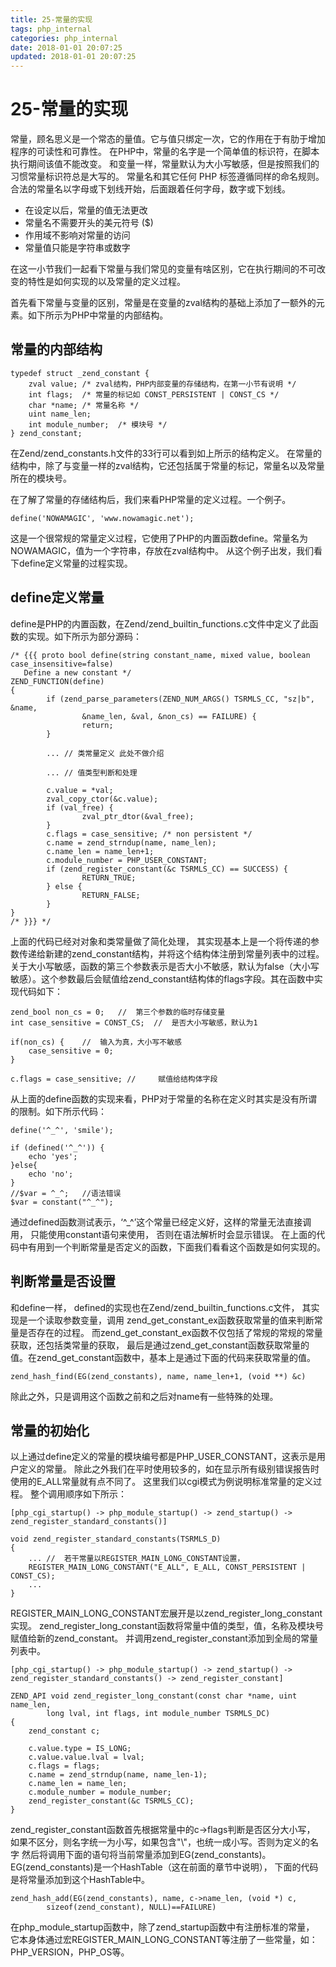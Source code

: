 ```yaml
---
title: 25-常量的实现
tags: php_internal
categories: php_internal
date: 2018-01-01 20:07:25
updated: 2018-01-01 20:07:25
---
```


# 25-常量的实现
常量，顾名思义是一个常态的量值。它与值只绑定一次，它的作用在于有肋于增加程序的可读性和可靠性。 在PHP中，常量的名字是一个简单值的标识符，在脚本执行期间该值不能改变。 和变量一样，常量默认为大小写敏感，但是按照我们的习惯常量标识符总是大写的。 常量名和其它任何 PHP 标签遵循同样的命名规则。合法的常量名以字母或下划线开始，后面跟着任何字母，数字或下划线。

- 在设定以后，常量的值无法更改
- 常量名不需要开头的美元符号 ($)
- 作用域不影响对常量的访问
- 常量值只能是字符串或数字

在这一小节我们一起看下常量与我们常见的变量有啥区别，它在执行期间的不可改变的特性是如何实现的以及常量的定义过程。

首先看下常量与变量的区别，常量是在变量的zval结构的基础上添加了一额外的元素。如下所示为PHP中常量的内部结构。
## 常量的内部结构

    typedef struct _zend_constant {
    	zval value; /* zval结构，PHP内部变量的存储结构，在第一小节有说明 */
        int flags;  /* 常量的标记如 CONST_PERSISTENT | CONST_CS */
        char *name; /* 常量名称 */
        uint name_len;  
        int module_number;  /* 模块号 */
    } zend_constant;

在Zend/zend_constants.h文件的33行可以看到如上所示的结构定义。 在常量的结构中，除了与变量一样的zval结构，它还包括属于常量的标记，常量名以及常量所在的模块号。

在了解了常量的存储结构后，我们来看PHP常量的定义过程。一个例子。

    define('NOWAMAGIC', 'www.nowamagic.net');

这是一个很常规的常量定义过程，它使用了PHP的内置函数define。常量名为NOWAMAGIC，值为一个字符串，存放在zval结构中。 从这个例子出发，我们看下define定义常量的过程实现。
## define定义常量

define是PHP的内置函数，在Zend/zend_builtin_functions.c文件中定义了此函数的实现。如下所示为部分源码：

    /* {{{ proto bool define(string constant_name, mixed value, boolean case_insensitive=false)
       Define a new constant */
    ZEND_FUNCTION(define)
    {
            if (zend_parse_parameters(ZEND_NUM_ARGS() TSRMLS_CC, "sz|b", &name,
                    &name_len, &val, &non_cs) == FAILURE) {
                    return;
            }

            ... // 类常量定义 此处不做介绍

            ... // 值类型判断和处理

            c.value = *val;
            zval_copy_ctor(&c.value);
            if (val_free) {
                    zval_ptr_dtor(&val_free);
            }
            c.flags = case_sensitive; /* non persistent */
            c.name = zend_strndup(name, name_len);
            c.name_len = name_len+1;
            c.module_number = PHP_USER_CONSTANT;
            if (zend_register_constant(&c TSRMLS_CC) == SUCCESS) {
                    RETURN_TRUE;
            } else {
                    RETURN_FALSE;
            }
    }
    /* }}} */

上面的代码已经对对象和类常量做了简化处理， 其实现基本上是一个将传递的参数传递给新建的zend_constant结构，并将这个结构体注册到常量列表中的过程。 关于大小写敏感，函数的第三个参数表示是否大小不敏感，默认为false（大小写敏感）。这个参数最后会赋值给zend_constant结构体的flags字段。其在函数中实现代码如下：

    zend_bool non_cs = 0;   //  第三个参数的临时存储变量
    int case_sensitive = CONST_CS;  //  是否大小写敏感，默认为1

    if(non_cs) {    //  输入为真，大小写不敏感
        case_sensitive = 0;
    }

    c.flags = case_sensitive; //     赋值给结构体字段

从上面的define函数的实现来看，PHP对于常量的名称在定义时其实是没有所谓的限制。如下所示代码：

    define('^_^', 'smile');

    if (defined('^_^')) {
        echo 'yes';
    }else{
        echo 'no';
    }
    //$var = ^_^;   //语法错误
    $var = constant("^_^");

通过defined函数测试表示，‘^_^’这个常量已经定义好，这样的常量无法直接调用， 只能使用constant语句来使用， 否则在语法解析时会显示错误。 在上面的代码中有用到一个判断常量是否定义的函数，下面我们看看这个函数是如何实现的。
## 判断常量是否设置

和define一样， defined的实现也在Zend/zend_builtin_functions.c文件， 其实现是一个读取参数变量，调用 zend_get_constant_ex函数获取常量的值来判断常量是否存在的过程。 而zend_get_constant_ex函数不仅包括了常规的常规的常量获取，还包括类常量的获取， 最后是通过zend_get_constant函数获取常量的值。在zend_get_constant函数中，基本上是通过下面的代码来获取常量的值。

    zend_hash_find(EG(zend_constants), name, name_len+1, (void **) &c)

除此之外，只是调用这个函数之前和之后对name有一些特殊的处理。
## 常量的初始化

以上通过define定义的常量的模块编号都是PHP_USER_CONSTANT，这表示是用户定义的常量。 除此之外我们在平时使用较多的，如在显示所有级别错误报告时使用的E_ALL常量就有点不同了。 这里我们以cgi模式为例说明标准常量的定义过程。 整个调用顺序如下所示：

    [php_cgi_startup() -> php_module_startup() -> zend_startup() -> zend_register_standard_constants()]

    void zend_register_standard_constants(TSRMLS_D)
    {
        ... //  若干常量以REGISTER_MAIN_LONG_CONSTANT设置，
        REGISTER_MAIN_LONG_CONSTANT("E_ALL", E_ALL, CONST_PERSISTENT | CONST_CS);
        ...
    }

REGISTER_MAIN_LONG_CONSTANT宏展开是以zend_register_long_constant实现。 zend_register_long_constant函数将常量中值的类型，值，名称及模块号赋值给新的zend_constant。 并调用zend_register_constant添加到全局的常量列表中。

    [php_cgi_startup() -> php_module_startup() -> zend_startup() -> zend_register_standard_constants() -> zend_register_constant]

    ZEND_API void zend_register_long_constant(const char *name, uint name_len,
            long lval, int flags, int module_number TSRMLS_DC)
    {
        zend_constant c;

        c.value.type = IS_LONG;
        c.value.value.lval = lval;
        c.flags = flags;
        c.name = zend_strndup(name, name_len-1);
        c.name_len = name_len;
        c.module_number = module_number;
        zend_register_constant(&c TSRMLS_CC);
    }

zend_register_constant函数首先根据常量中的c->flags判断是否区分大小写， 如果不区分，则名字统一为小写，如果包含"\\"，也统一成小写。否则为定义的名字 然后将调用下面的语句将当前常量添加到EG(zend_constants)。 EG(zend_constants)是一个HashTable（这在前面的章节中说明）， 下面的代码是将常量添加到这个HashTable中。

    zend_hash_add(EG(zend_constants), name, c->name_len, (void *) c,
            sizeof(zend_constant), NULL)==FAILURE)

在php_module_startup函数中，除了zend_startup函数中有注册标准的常量， 它本身体通过宏REGISTER_MAIN_LONG_CONSTANT等注册了一些常量，如：PHP_VERSION，PHP_OS等。
